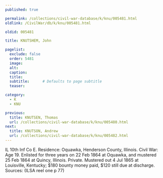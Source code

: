 ```yaml
---
published: true

permalink: /collections/civil-war-database/k/knu/005481.html
oldlink: /CivilWar/db/k/knu/005481.html

oldid: 005481

title: KNUTSHEM, John

pagelist:
  exclude: false
  order: 5481
  image: 
  alt:
  caption:
  title:
  subtitle:      # Defaults to page subtitle
  teaser:

category: 
  - K 
  - KNU

previous:
  title: KNUTSEN, Thomas
  url: /collections/civil-war-database/k/knu/005480.html  
next:
  title: KNUTSON, Andrew
  url: /collections/civil-war-database/k/knu/005482.html   
---
```

IL 10th Inf Co E. Residence: Oquawka, Henderson County, Illinois. Civil War: Age 19. Enlisted for three years on 22 Feb 1864 at Oquawka, and mustered 25 Feb 1864 at Quincy, Illinois. Private. Mustered out 4 Jul 1865 at Louisville, Kentucky; $180 bounty money paid, $120 still due at discharge. Sources: (ILSA reel one p 77)